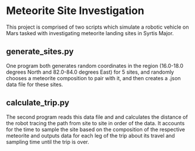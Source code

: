 # Meteorite Site Investigation
This project is comprised of two scripts which simulate a robotic vehicle on Mars tasked with investigating meteorite landing sites in Syrtis Major.

## generate_sites.py
One program both generates random coordinates in the region (16.0-18.0 degrees North and 82.0-84.0 degrees East) for 5 sites, and randomly chooses a meteorite composition to pair with it, and then creates a .json data file for these sites. 

## calculate_trip.py
The second program reads this data file and and calculates the distance of the robot tracing the path from site to site in order of the data. It accounts for the time to sample the site based on the composition of the respective meteorite and outputs data for each leg of the trip about its travel and sampling time until the trip is over.
